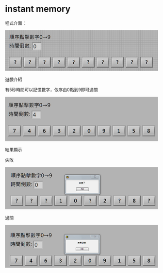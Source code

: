 # instant memory

程式介面：

![image.png](image.png)

遊戲介紹

有5秒時間可以記憶數字，依序由0點到9即可過關

![image.png](image%201.png)

結果顯示

失敗

![image.png](image%202.png)

過關

![image.png](image%203.png)